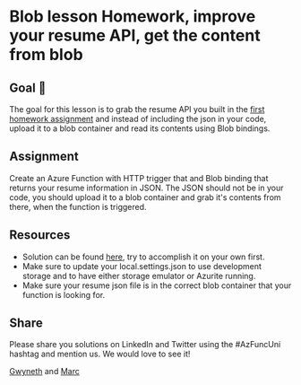# Blob lesson Homework, improve your resume API, get the content from blob 

## Goal 🎯

The goal for this lesson is to grab the resume API you built in the [first homework assignment](../homework/http_resume-api.md) and instead of including the json in your code, upload it to a blob container and read its contents using Blob bindings. 

## Assignment

Create an Azure Function with HTTP trigger that and  Blob binding that returns your resume information in JSON. The JSON should not be in your code, you should upload it to a blob container and grab it's contents from there, when the function is triggered.

## Resources

- Solution can be found [here](../src/homework/resume-api/ResumeFromBlob.cs), try to accomplish it on your own first.
- Make sure to update your local.settings.json to use development storage and to have either storage emulator or Azurite running.
- Make sure your resume json file is in the correct blob container that your function is looking for. 


## Share

Please share you solutions on LinkedIn and Twitter using the #AzFuncUni hashtag and mention us. We would love to see it!

[Gwyneth](https://twitter.com/madebygps) and [Marc](https://twitter.com/marcduiker)